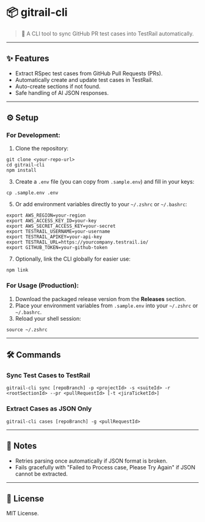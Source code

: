 # 📦 gitrail-cli

> 🚀 A CLI tool to sync GitHub PR test cases into TestRail automatically.

- - -

## ✨ Features

*   Extract RSpec test cases from GitHub Pull Requests (PRs).
*   Automatically create and update test cases in TestRail.
*   Auto-create sections if not found.
*   Safe handling of AI JSON responses.

- - -

## ⚙️ Setup

### For Development:

1.  Clone the repository:

```
git clone <your-repo-url>
cd gitrail-cli
npm install
```

3.  Create a `.env` file (you can copy from `.sample.env`) and fill in your keys:

```
cp .sample.env .env
```

5.  Or add environment variables directly to your `~/.zshrc` or `~/.bashrc`:

```
export AWS_REGION=your-region
export AWS_ACCESS_KEY_ID=your-key
export AWS_SECRET_ACCESS_KEY=your-secret
export TESTRAIL_USERNAME=your-username
export TESTRAIL_APIKEY=your-api-key
export TESTRAIL_URL=https://yourcompany.testrail.io/
export GITHUB_TOKEN=your-github-token
```

7.  Optionally, link the CLI globally for easier use:

```
npm link
```

### For Usage (Production):

1.  Download the packaged release version from the **Releases** section.
2.  Place your environment variables from `.sample.env` into your `~/.zshrc` or `~/.bashrc`.
3.  Reload your shell session:

```
source ~/.zshrc
```

- - -

## 🛠️ Commands

### Sync Test Cases to TestRail

```
gitrail-cli sync [repoBranch] -p <projectId> -s <suiteId> -r <rootSectionId> --pr <pullRequestId> [-t <jiraTicketId>]
```

### Extract Cases as JSON Only

```
gitrail-cli cases [repoBranch] -g <pullRequestId>
```

- - -

## 🚨 Notes

*   Retries parsing once automatically if JSON format is broken.
*   Fails gracefully with "Failed to Process case, Please Try Again" if JSON cannot be extracted.

- - -

## 📜 License

MIT License.